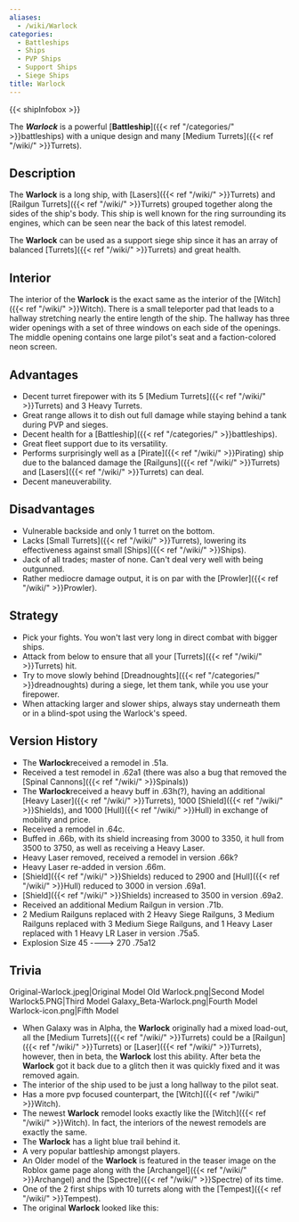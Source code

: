```yaml
---
aliases:
  - /wiki/Warlock
categories:
  - Battleships
  - Ships
  - PVP Ships
  - Support Ships
  - Siege Ships
title: Warlock
---
```


{{< shipInfobox >}}

The **_Warlock_** is a powerful [**Battleship**]({{< ref "/categories/" >}}battleships) with a unique design and many [Medium Turrets]({{< ref "/wiki/" >}}Turrets).

## Description

The **Warlock** is a long ship, with [Lasers]({{< ref "/wiki/" >}}Turrets) and [Railgun Turrets]({{< ref "/wiki/" >}}Turrets) grouped together along the sides of the ship's body. This ship is well known for the ring surrounding its engines, which can be seen near the back of this latest remodel.

The **Warlock** can be used as a support siege ship since it has an array of balanced [Turrets]({{< ref "/wiki/" >}}Turrets) and great health.

## Interior

The interior of the **Warlock** is the exact same as the interior of the [Witch]({{< ref "/wiki/" >}}Witch). There is a small teleporter pad that leads to a hallway stretching nearly the entire length of the ship. The hallway has three wider openings with a set of three windows on each side of the openings. The middle opening contains one large pilot's seat and a faction-colored neon screen.

## Advantages

- Decent turret firepower with its 5 [Medium Turrets]({{< ref "/wiki/" >}}Turrets) and 3 Heavy Turrets.
- Great range allows it to dish out full damage while staying behind a tank during PVP and sieges.
- Decent health for a [Battleship]({{< ref "/categories/" >}}battleships).
- Great fleet support due to its versatility.
- Performs surprisingly well as a [Pirate]({{< ref "/wiki/" >}}Pirating) ship due to the balanced damage the [Railguns]({{< ref "/wiki/" >}}Turrets) and [Lasers]({{< ref "/wiki/" >}}Turrets) can deal.
- Decent maneuverability.

## Disadvantages

- Vulnerable backside and only 1 turret on the bottom.
- Lacks [Small Turrets]({{< ref "/wiki/" >}}Turrets), lowering its effectiveness against small [Ships]({{< ref "/wiki/" >}}Ships).
- Jack of all trades; master of none. Can't deal very well with being outgunned.
- Rather mediocre damage output, it is on par with the [Prowler]({{< ref "/wiki/" >}}Prowler).

## Strategy

- Pick your fights. You won't last very long in direct combat with bigger ships.
- Attack from below to ensure that all your [Turrets]({{< ref "/wiki/" >}}Turrets) hit.
- Try to move slowly behind [Dreadnoughts]({{< ref "/categories/" >}}dreadnoughts) during a siege, let them tank, while you use your firepower.
- When attacking larger and slower ships, always stay underneath them or in a blind-spot using the Warlock's speed.

## Version History

- The **Warlock**received a remodel in .51a.
- Received a test remodel in .62a1 (there was also a bug that removed the [Spinal Cannons]({{< ref "/wiki/" >}}Spinals))
- The **Warlock**received a heavy buff in .63h(?), having an additional [Heavy Laser]({{< ref "/wiki/" >}}Turrets), 1000 [Shield]({{< ref "/wiki/" >}}Shields), and 1000 [Hull]({{< ref "/wiki/" >}}Hull) in exchange of mobility and price.
- Received a remodel in .64c.
- Buffed in .66b, with its shield increasing from 3000 to 3350, it hull from 3500 to 3750, as well as receiving a Heavy Laser.
- Heavy Laser removed, received a remodel in version .66k?
- Heavy Laser re-added in version .66m.
- [Shield]({{< ref "/wiki/" >}}Shields) reduced to 2900 and [Hull]({{< ref "/wiki/" >}}Hull) reduced to 3000 in version .69a1.
- [Shield]({{< ref "/wiki/" >}}Shields) increased to 3500 in version .69a2.
- Received an additional Medium Railgun in version .71b.
- 2 Medium Railguns replaced with 2 Heavy Siege Railguns, 3 Medium Railguns replaced with 3 Medium Siege Railguns, and 1 Heavy Laser replaced with 1 Heavy LR Laser in version .75a5.
- Explosion Size 45 ----> 270 .75a12

## Trivia

Original-Warlock.jpeg|Original Model Old Warlock.png|Second Model Warlock5.PNG|Third Model Galaxy_Beta-Warlock.png|Fourth Model Warlock-icon.png|Fifth Model

- When Galaxy was in Alpha, the **Warlock** originally had a mixed load-out, all the [Medium Turrets]({{< ref "/wiki/" >}}Turrets) could be a [Railgun]({{< ref "/wiki/" >}}Turrets) or [Laser]({{< ref "/wiki/" >}}Turrets), however, then in beta, the **Warlock** lost this ability. After beta the **Warlock** got it back due to a glitch then it was quickly fixed and it was removed again.
- The interior of the ship used to be just a long hallway to the pilot seat.
- Has a more pvp focused counterpart, the [Witch]({{< ref "/wiki/" >}}Witch).
- The newest **Warlock** remodel looks exactly like the [Witch]({{< ref "/wiki/" >}}Witch). In fact, the interiors of the newest remodels are exactly the same.
- The **Warlock** has a light blue trail behind it.
- A very popular battleship amongst players.
- An Older model of the **Warlock** is featured in the teaser image on the Roblox game page along with the [Archangel]({{< ref "/wiki/" >}}Archangel) and the [Spectre]({{< ref "/wiki/" >}}Spectre) of its time.
- One of the 2 first ships with 10 turrets along with the [Tempest]({{< ref "/wiki/" >}}Tempest).
- The original **Warlock** looked like this:
